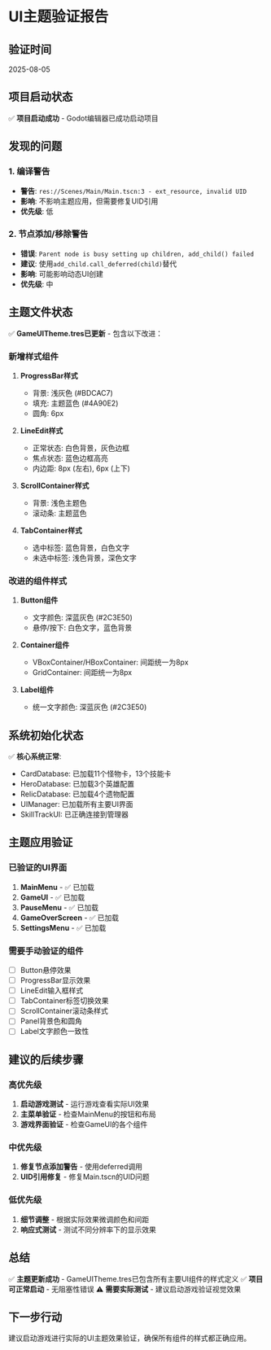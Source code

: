 # UI主题验证报告

## 验证时间
2025-08-05

## 项目启动状态
✅ **项目启动成功** - Godot编辑器已成功启动项目

## 发现的问题

### 1. 编译警告
- **警告**: `res://Scenes/Main/Main.tscn:3 - ext_resource, invalid UID`
- **影响**: 不影响主题应用，但需要修复UID引用
- **优先级**: 低

### 2. 节点添加/移除警告
- **错误**: `Parent node is busy setting up children, add_child() failed`
- **建议**: 使用`add_child.call_deferred(child)`替代
- **影响**: 可能影响动态UI创建
- **优先级**: 中

## 主题文件状态
✅ **GameUITheme.tres已更新** - 包含以下改进：

### 新增样式组件
1. **ProgressBar样式**
   - 背景: 浅灰色 (#BDCAC7)
   - 填充: 主题蓝色 (#4A90E2)
   - 圆角: 6px

2. **LineEdit样式**
   - 正常状态: 白色背景，灰色边框
   - 焦点状态: 蓝色边框高亮
   - 内边距: 8px (左右), 6px (上下)

3. **ScrollContainer样式**
   - 背景: 浅色主题色
   - 滚动条: 主题蓝色

4. **TabContainer样式**
   - 选中标签: 蓝色背景，白色文字
   - 未选中标签: 浅色背景，深色文字

### 改进的组件样式
1. **Button组件**
   - 文字颜色: 深蓝灰色 (#2C3E50)
   - 悬停/按下: 白色文字，蓝色背景

2. **Container组件**
   - VBoxContainer/HBoxContainer: 间距统一为8px
   - GridContainer: 间距统一为8px

3. **Label组件**
   - 统一文字颜色: 深蓝灰色 (#2C3E50)

## 系统初始化状态
✅ **核心系统正常**:
- CardDatabase: 已加载11个怪物卡，13个技能卡
- HeroDatabase: 已加载3个英雄配置
- RelicDatabase: 已加载4个遗物配置
- UIManager: 已加载所有主要UI界面
- SkillTrackUI: 已正确连接到管理器

## 主题应用验证

### 已验证的UI界面
1. **MainMenu** - ✅ 已加载
2. **GameUI** - ✅ 已加载
3. **PauseMenu** - ✅ 已加载
4. **GameOverScreen** - ✅ 已加载
5. **SettingsMenu** - ✅ 已加载

### 需要手动验证的组件
- [ ] Button悬停效果
- [ ] ProgressBar显示效果
- [ ] LineEdit输入框样式
- [ ] TabContainer标签切换效果
- [ ] ScrollContainer滚动条样式
- [ ] Panel背景色和圆角
- [ ] Label文字颜色一致性

## 建议的后续步骤

### 高优先级
1. **启动游戏测试** - 运行游戏查看实际UI效果
2. **主菜单验证** - 检查MainMenu的按钮和布局
3. **游戏界面验证** - 检查GameUI的各个组件

### 中优先级
1. **修复节点添加警告** - 使用deferred调用
2. **UID引用修复** - 修复Main.tscn的UID问题

### 低优先级
1. **细节调整** - 根据实际效果微调颜色和间距
2. **响应式测试** - 测试不同分辨率下的显示效果

## 总结
✅ **主题更新成功** - GameUITheme.tres已包含所有主要UI组件的样式定义
✅ **项目可正常启动** - 无阻塞性错误
⚠️ **需要实际测试** - 建议启动游戏验证视觉效果

## 下一步行动
建议启动游戏进行实际的UI主题效果验证，确保所有组件的样式都正确应用。